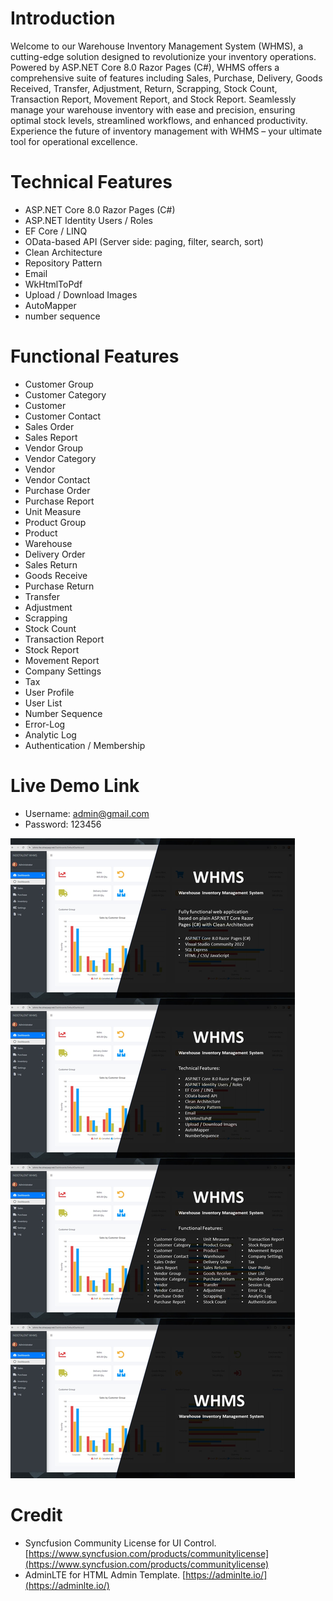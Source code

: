 ﻿# Introduction
Welcome to our Warehouse Inventory Management System (WHMS), a cutting-edge solution designed to revolutionize your inventory operations. Powered by ASP.NET Core 8.0 Razor Pages (C#), WHMS offers a comprehensive suite of features including Sales, Purchase, Delivery, Goods Received, Transfer, Adjustment, Return, Scrapping, Stock Count, Transaction Report, Movement Report, and Stock Report. Seamlessly manage your warehouse inventory with ease and precision, ensuring optimal stock levels, streamlined workflows, and enhanced productivity. Experience the future of inventory management with WHMS – your ultimate tool for operational excellence.

# Technical Features
- ASP.NET Core 8.0 Razor Pages (C#)
- ASP.NET Identity Users / Roles
- EF Core / LINQ
- OData-based API (Server side: paging, filter, search, sort)
- Clean Architecture
- Repository Pattern
- Email
- WkHtmlToPdf
- Upload / Download Images
- AutoMapper
- number sequence

# Functional Features
- Customer Group
- Customer Category
- Customer
- Customer Contact
- Sales Order
- Sales Report
- Vendor Group
- Vendor Category
- Vendor
- Vendor Contact
- Purchase Order
- Purchase Report
- Unit Measure
- Product Group
- Product
- Warehouse
- Delivery Order
- Sales Return
- Goods Receive
- Purchase Return
- Transfer
- Adjustment
- Scrapping
- Stock Count
- Transaction Report
- Stock Report
- Movement Report
- Company Settings
- Tax
- User Profile
- User List
- Number Sequence
- Error-Log
- Analytic Log
- Authentication / Membership

# Live Demo Link
<!-- - Url: [https://whms-lte.csharpasp.net/] (https://whms-lte.csharpasp.net/) -->
- Username: admin@gmail.com
- Password: 123456

![INDOTALENT WHMS](wwwroot/image-vertical.png)

# Credit
- Syncfusion Community License for UI Control. [https://www.syncfusion.com/products/communitylicense](https://www.syncfusion.com/products/communitylicense) 
- AdminLTE for HTML Admin Template. [https://adminlte.io/](https://adminlte.io/)
